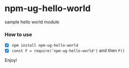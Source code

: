 # npm-ug-hello-world
sample hello world module

### How to use

- [x] `npm install npm-ug-hello-world`
- [x] `const F = require('npm-ug-hello-world')` and then `F()`

Enjoy!
